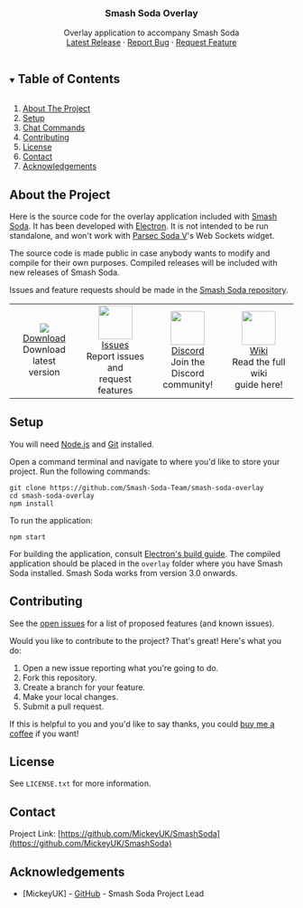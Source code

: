 <!-- PROJECT LOGO -->
<br />
<p align="center">
  <h3 align="center">Smash Soda Overlay</h3>

  <p align="center">
    Overlay application to accompany Smash Soda
    <br />
    <a href="https://github.com/MickeyUK/SmashSoda/releases">Latest Release</a>
    ·
    <a href="https://github.com/MickeyUK/SmashSoda/issues">Report Bug</a>
    ·
    <a href="https://github.com/MickeyUK/SmashSoda/issues">Request Feature</a>
  </p>
</p>

<!-- TABLE OF CONTENTS -->
<details open="open">
  <summary><h2 style="display: inline-block">Table of Contents</h2></summary>
  <ol>
    <li>
      <a href="#about-the-project">About The Project</a>
    </li>
    <li><a href="#features">Setup</a></li>
    <li><a href="#chat-commands">Chat Commands</a></li>
    <li><a href="#contributing">Contributing</a></li>
    <li><a href="#license">License</a></li>
    <li><a href="#contact">Contact</a></li>
    <li><a href="#acknowledgements">Acknowledgements</a></li>
  </ol>
</details>


## About the Project

Here is the source code for the overlay application included with <a href="https://github.com/mickeyuk/SmashSoda">Smash Soda</a>. It has been developed with <a href="https://www.electronjs.org/">Electron</a>. It is not intended to be run standalone, and won't work with <a href="https://github.com/v6ooo/ParsecSodaV">Parsec Soda V</a>'s Web Sockets widget.

The source code is made public in case anybody wants to modify and compile for their own purposes. Compiled releases will be included with new releases of Smash Soda.

Issues and feature requests should be made in the <a href="https://github.com/MickeyUK/SmashSoda/issues">Smash Soda repository</a>.

<table>
    <tr>
        <td align="center">
           <a href="https://github.com/MickeyUK/SmashSoda/releases">
               <img src="https://raw.githubusercontent.com/MickeyUK/SmashSoda/master/github/Icons/download.png">
               <div>Download</div>
           </a>
           <div>Download latest<br>version</div>
        </td>
        <td align="center">
           <a href="https://github.com/MickeyUK/SmashSoda/issues">
               <img width="60px" src="https://raw.githubusercontent.com/MickeyUK/SmashSoda/master/github/Icons/fix.png">
               <div>Issues</div>
           </a>
           <div>Report issues and<br>request features</div>
        </td>
        <td align="center">
           <a href="https://discord.gg/9ZHmwce">
               <img width="60px" src="https://raw.githubusercontent.com/MickeyUK/SmashSoda/master/github/Icons/discord.png">
               <div>Discord</div>
           </a>
           <div>Join the Discord<br>community!</div>
        </td>
        <td align="center">
           <a href="https://github.com/MickeyUK/SmashSoda/wiki">
               <img width="60px" src="https://raw.githubusercontent.com/MickeyUK/SmashSoda/master/github/Icons/help.png">
               <div>Wiki</div>
           </a>
           <div>Read the full wiki<br>guide here!</div>
        </td>
    </tr>
</table>

## Setup

You will need <a href="https://nodejs.org/en/">Node.js</a> and <a href="https://gitforwindows.org/">Git</a> installed.

Open a command terminal and navigate to where you'd like to store your project. Run the following commands:

```
git clone https://github.com/Smash-Soda-Team/smash-soda-overlay
cd smash-soda-overlay
npm install
```

To run the application:

```
npm start
```

For building the application, consult <a href="https://www.electronjs.org/docs/latest/development/build-instructions-gn">Electron's build guide</a>. The compiled application should be placed in the `overlay` folder where you have Smash Soda installed. Smash Soda works from version 3.0 onwards.


## Contributing

See the [open issues](https://github.com/MickeyUK/SmashSoda/issues) for a list of proposed features (and known issues).

Would you like to contribute to the project? That's great! Here's what you do:


1. Open a new issue reporting what you're going to do.
2. Fork this repository.
3. Create a branch for your feature.
4. Make your local changes.
5. Submit a pull request.

If this is helpful to you and you'd like to say thanks, you could <a href="https://ko-fi.com/mickeyuk">buy me a coffee</a> if you want!

## License

See `LICENSE.txt` for more information.


## Contact


Project Link: [https://github.com/MickeyUK/SmashSoda](https://github.com/MickeyUK/SmashSoda)



<!-- ACKNOWLEDGEMENTS -->
## Acknowledgements

* [MickeyUK] - [GitHub](https://github.com/MickeyUK) - Smash Soda Project Lead
